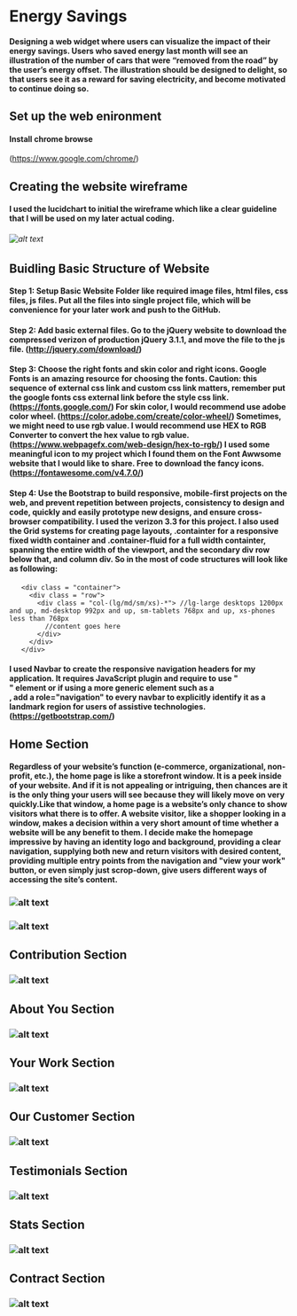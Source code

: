 # Energy Savings

#### Designing a web widget where users can visualize the impact of their energy savings. Users who saved energy last month will see an illustration of the number of cars that were “removed from the road” by the user’s energy offset. The illustration should be designed to delight, so that users see it as a reward for saving electricity, and become motivated to continue doing so.

## Set up the web enironment
#### Install chrome browse 
(https://www.google.com/chrome/)

## Creating the website wireframe
#### I used the lucidchart to initial the wireframe which like a clear guideline that I will be used on my later actual coding. 

###### ![alt text](/ENERGYSAVINGSDiagram.png "Description goes here")

## Buidling Basic Structure of Website
#### Step 1: Setup Basic Website Folder like required image files, html files, css files, js files. Put all the files into single project file, which will be convenience for your later work and push to the GitHub. 
#### Step 2: Add basic external files. Go to the jQuery website to download the compressed verizon of production jQuery 3.1.1, and move the file to the js file. (http://jquery.com/download/) 
#### Step 3: Choose the right fonts and skin color and right icons. Google Fonts is an amazing resource for choosing the fonts. Caution: this sequence of external css link and custom css link matters, remember put the google fonts css external link before the style css link. (https://fonts.google.com/) For skin color, I would recommend use adobe color wheel. (https://color.adobe.com/create/color-wheel/) Sometimes, we might need to use rgb value. I would recommend use HEX to RGB Converter to convert the hex value to rgb value. (https://www.webpagefx.com/web-design/hex-to-rgb/) I used some meaningful icon to my project which I found them on the Font Awwsome website that I would like to share. Free to download the fancy icons. (https://fontawesome.com/v4.7.0/)
#### Step 4: Use the Bootstrap to build responsive, mobile-first projects on the web, and prevent repetition between projects, consistency to design and code, quickly and easily prototype new designs, and ensure cross-browser compatibility. I used the verizon 3.3 for this project. I also used the Grid systems for creating page layouts, .containter for a responsive fixed width container and .container-fluid for a full width containter, spanning the entire width of the viewport, and the secondary div row below that, and column div. So in the most of code structures will look like as following:
``` 
   <div class = "container">
     <div class = "row">
       <div class = "col-(lg/md/sm/xs)-*"> //lg-large desktops 1200px and up, md-desktop 992px and up, sm-tablets 768px and up, xs-phones less than 768px
         //content goes here
       </div>
     </div>
   </div>
   ```
#### I used Navbar to create the responsive navigation headers for my application. It requires JavaScript plugin and require to use "<nav>" element or if using a more generic element such as a <div>, add a role="navigation" to every navbar to explicitly identify it as a landmark region for users of assistive technologies. (https://getbootstrap.com/)

## Home Section
#### Regardless of your website’s function (e-commerce, organizational, non-profit, etc.), the home page is like a storefront window. It is a peek inside of your website. And if it is not appealing or intriguing, then chances are it is the only thing your users will see because they will likely move on very quickly.Like that window, a home page is a website’s only chance to show visitors what there is to offer. A website visitor, like a shopper looking in a window, makes a decision within a very short amount of time whether a website will be any benefit to them. I decide make the homepage impressive by having an identity logo and background, providing a clear navigation, supplying both new and return visitors with desired content, providing multiple entry points from the navigation and "view your work" button, or even simply just scrop-down, give users different ways of accessing the site’s content.
### ![alt text](/favicon.png)
### ![alt text](/home.png)

## Contribution Section
### ![alt text](/contribution.png)

## About You Section
### ![alt text](/about.png)

## Your Work Section 
### ![alt text](/work.png)

## Our Customer Section
### ![alt text](/customer.png)

## Testimonials Section
### ![alt text](/testimonial.png)

## Stats Section
### ![alt text](/stats.png)

## Contract Section
### ![alt text](/contract.png)
